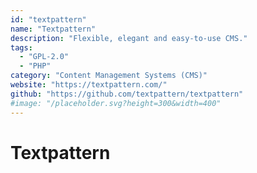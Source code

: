 ```yaml
---
id: "textpattern"
name: "Textpattern"
description: "Flexible, elegant and easy-to-use CMS."
tags:
  - "GPL-2.0"
  - "PHP"
category: "Content Management Systems (CMS)"
website: "https://textpattern.com/"
github: "https://github.com/textpattern/textpattern"
#image: "/placeholder.svg?height=300&width=400"
---
```


# Textpattern
